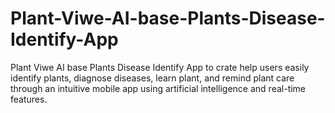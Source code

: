# Plant-Viwe-AI-base-Plants-Disease-Identify-App
Plant Viwe AI base Plants Disease Identify App to crate help users easily  identify plants, diagnose  diseases, learn plant, and  remind plant care  through an intuitive  mobile app using  artificial intelligence and  real-time features.
